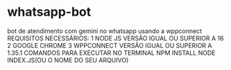# whatsapp-bot
bot de atendimento com gemini no whatsapp usando a wppconnect 
REQUISITOS NECESSÁRIOS: 
1 NODE JS VERSÃO IGUAL OU SUPERIOR A 16 
2 GOOGLE CHROME 
3 WPPCONNECT VERSÃO IGUAL OU SUPERIOR A 1.35.1
COMANDOS PARA EXECUTAR NO TERMINAL
NPM INSTALL 
NODE INDEX.JS(OU O NOME DO SEU ARQUIVO)
